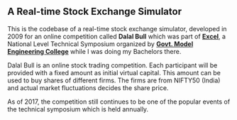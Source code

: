 ## A Real-time Stock Exchange Simulator

This is the codebase of a real-time stock exchange simulator, developed in 2009 for an online competition called **Dalal Bull** which was part of [**Excel**](https://excelmec.ord/), a National Level Technical Symposium organized by [**Govt. Model Engineering College**](http://www.mec.ac.in/) while I was doing my Bachelors there. 

Dalal Bull is an online stock trading competition. Each participant will be provided with a fixed amount as initial virtual capital. This amount can be used to buy shares of different firms. The firms are from NIFTY50 (India) and actual market fluctuations decides the share price. 

As of 2017, the competition still continues to be one of the popular events of the technical symposium which is held annually.
